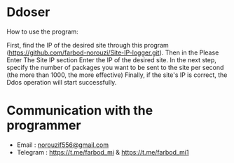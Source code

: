 # Ddoser

How to use the program:

First, find the IP of the desired site through this program (https://github.com/farbod-norouzi/Site-IP-logger.git).
Then in the Please Enter The Site IP section
Enter the IP of the desired site.
In the next step, specify the number of packages you want to be sent to the site per second (the more than 1000, the more effective)
Finally, if the site's IP is correct, the Ddos operation will start successfully.

# Communication with the programmer
- Email : norouzif556@gmail.com
- Telegram : https://t.me/farbod_mi & https://t.me/farbod_mi1
